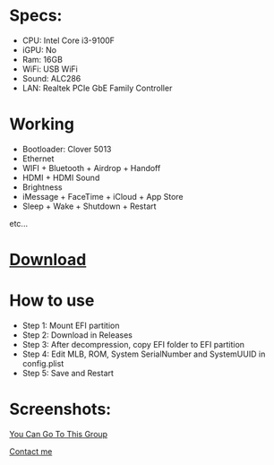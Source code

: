 # Specs:
* CPU: Intel Core i3-9100F
* iGPU: No
* Ram: 16GB
* WiFi: USB WiFi
* Sound: ALC286
* LAN: Realtek PCIe GbE Family Controller
# Working
* Bootloader: Clover 5013
* Ethernet
* WIFI + Bluetooth + Airdrop + Handoff
* HDMI + HDMI Sound
* Brightness
* iMessage + FaceTime + iCloud + App Store
* Sleep + Wake + Shutdown + Restart

etc...
# [Download](https://github.com/baooshacker/HP450-Notebook-PC/releases)

# How to use 
* Step 1: Mount EFI partition
* Step 2: Download in Releases
* Step 3: After decompression, copy EFI folder to EFI partition
* Step 4: Edit MLB, ROM, System SerialNumber and SystemUUID in config.plist
* Step 5: Save and Restart


# Screenshots:


[You Can Go To This Group](https://www.facebook.com/groups/hackintosh.vietnam)

[Contact me](https://www.facebook.com/hackerpro2003/)
